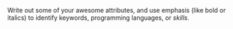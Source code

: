 Write out some of your awesome attributes, and use emphasis (like bold or italics) to identify keywords, programming languages, or<i> skills.</i> 

